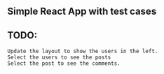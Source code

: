 ## Simple React App with test cases

## TODO:
    Update the layout to show the users in the left.
    Select the users to see the posts
    Select the post to see the comments.